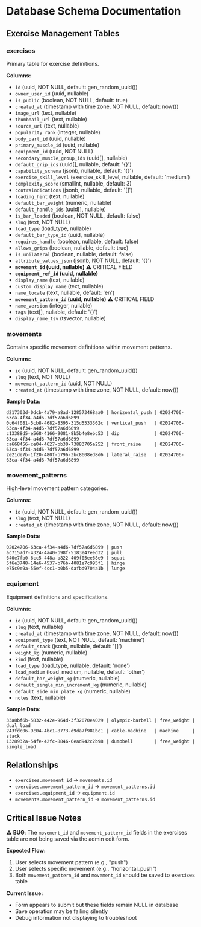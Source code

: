 # Database Schema Documentation

## Exercise Management Tables

### exercises
Primary table for exercise definitions.

**Columns:**
- `id` (uuid, NOT NULL, default: gen_random_uuid())
- `owner_user_id` (uuid, nullable)
- `is_public` (boolean, NOT NULL, default: true)
- `created_at` (timestamp with time zone, NOT NULL, default: now())
- `image_url` (text, nullable)
- `thumbnail_url` (text, nullable)
- `source_url` (text, nullable)
- `popularity_rank` (integer, nullable)
- `body_part_id` (uuid, nullable)
- `primary_muscle_id` (uuid, nullable)
- `equipment_id` (uuid, NOT NULL)
- `secondary_muscle_group_ids` (uuid[], nullable)
- `default_grip_ids` (uuid[], nullable, default: '{}')
- `capability_schema` (jsonb, nullable, default: '{}')
- `exercise_skill_level` (exercise_skill_level, nullable, default: 'medium')
- `complexity_score` (smallint, nullable, default: 3)
- `contraindications` (jsonb, nullable, default: '[]')
- `loading_hint` (text, nullable)
- `default_bar_weight` (numeric, nullable)
- `default_handle_ids` (uuid[], nullable)
- `is_bar_loaded` (boolean, NOT NULL, default: false)
- `slug` (text, NOT NULL)
- `load_type` (load_type, nullable)
- `default_bar_type_id` (uuid, nullable)
- `requires_handle` (boolean, nullable, default: false)
- `allows_grips` (boolean, nullable, default: true)
- `is_unilateral` (boolean, nullable, default: false)
- `attribute_values_json` (jsonb, NOT NULL, default: '{}')
- **`movement_id` (uuid, nullable)** ⚠️ CRITICAL FIELD
- **`equipment_ref_id` (uuid, nullable)**
- `display_name` (text, nullable)
- `custom_display_name` (text, nullable)
- `name_locale` (text, nullable, default: 'en')
- **`movement_pattern_id` (uuid, nullable)** ⚠️ CRITICAL FIELD
- `name_version` (integer, nullable)
- `tags` (text[], nullable, default: '{}')
- `display_name_tsv` (tsvector, nullable)

### movements
Contains specific movement definitions within movement patterns.

**Columns:**
- `id` (uuid, NOT NULL, default: gen_random_uuid())
- `slug` (text, NOT NULL)
- `movement_pattern_id` (uuid, NOT NULL)
- `created_at` (timestamp with time zone, NOT NULL, default: now())

**Sample Data:**
```
d217303d-0dcb-4a79-a8ad-128573468aa0 | horizontal_push | 02024706-63ca-4f34-a4d6-7df57a6d6899
0c64f081-5cb8-4682-8395-315d5533362c | vertical_push   | 02024706-63ca-4f34-a4d6-7df57a6d6899
c13388d5-e568-4166-9081-8b5b4e8ebc53 | dip             | 02024706-63ca-4f34-a4d6-7df57a6d6899
ca668456-ce04-4627-bb30-73883705a252 | front_raise     | 02024706-63ca-4f34-a4d6-7df57a6d6899
2e21de7b-1f20-480f-b796-3bc8608ed8d6 | lateral_raise   | 02024706-63ca-4f34-a4d6-7df57a6d6899
```

### movement_patterns
High-level movement pattern categories.

**Columns:**
- `id` (uuid, NOT NULL, default: gen_random_uuid())
- `slug` (text, NOT NULL)
- `created_at` (timestamp with time zone, NOT NULL, default: now())

**Sample Data:**
```
02024706-63ca-4f34-a4d6-7df57a6d6899 | push
ac7157d7-4324-4a40-b98f-5183e47eed32 | pull
640e7fb0-6cc5-448a-b822-409f05ee68e9 | squat
5f6e3748-14e6-4537-b76b-4081e7c995f1 | hinge
e75c9e9a-55ef-4cc1-b0b5-dafbd9704a1b | lunge
```

### equipment
Equipment definitions and specifications.

**Columns:**
- `id` (uuid, NOT NULL, default: gen_random_uuid())
- `slug` (text, nullable)
- `created_at` (timestamp with time zone, NOT NULL, default: now())
- `equipment_type` (text, NOT NULL, default: 'machine')
- `default_stack` (jsonb, nullable, default: '[]')
- `weight_kg` (numeric, nullable)
- `kind` (text, nullable)
- `load_type` (load_type, nullable, default: 'none')
- `load_medium` (load_medium, nullable, default: 'other')
- `default_bar_weight_kg` (numeric, nullable)
- `default_single_min_increment_kg` (numeric, nullable)
- `default_side_min_plate_kg` (numeric, nullable)
- `notes` (text, nullable)

**Sample Data:**
```
33a8bf6b-5832-442e-964d-3f32070ea029 | olympic-barbell | free_weight | dual_load
243fdc06-9c04-4bc1-8773-d9da7f981bc1 | cable-machine   | machine     | stack
1328932a-54fe-42fc-8846-6ead942c2b98 | dumbbell        | free_weight | single_load
```

## Relationships

- `exercises.movement_id` → `movements.id`
- `exercises.movement_pattern_id` → `movement_patterns.id`
- `exercises.equipment_id` → `equipment.id`
- `movements.movement_pattern_id` → `movement_patterns.id`

## Critical Issue Notes

⚠️ **BUG**: The `movement_id` and `movement_pattern_id` fields in the exercises table are not being saved via the admin edit form.

**Expected Flow:**
1. User selects movement pattern (e.g., "push")
2. User selects specific movement (e.g., "horizontal_push")
3. Both `movement_pattern_id` and `movement_id` should be saved to exercises table

**Current Issue:**
- Form appears to submit but these fields remain NULL in database
- Save operation may be failing silently
- Debug information not displaying to troubleshoot